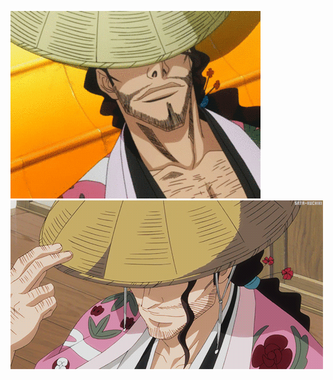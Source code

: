 ![Shunsui Kyōraku GIF](https://github.com/TenseiCho/tenseicho/blob/main/sun1.gif?raw=true)
![Shunsui Kyōraku GIF](https://github.com/TenseiCho/tenseicho/blob/main/sun2.gif?raw=true)
